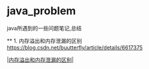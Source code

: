 # java_problem
java所遇到的一些问题笔记,总结

** 1. 内存溢出和内存泄漏的区别
      https://blog.csdn.net/buutterfly/article/details/6617375
     
  |[内存溢出和内存泄漏的区别](https://blog.csdn.net/buutterfly/article/details/6617375)|
